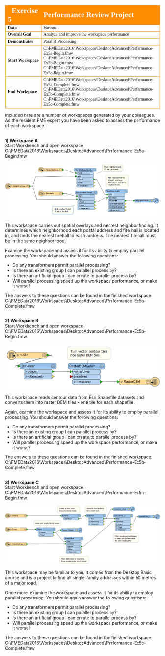 <!--Exercise Section-->
<!--NB: In GitBook world we don't give a number to exercises-->

<table style="border-spacing: 0px;border-collapse: collapse;font-family:serif">
<tr>
<td style="vertical-align:middle;background-color:darkorange;border: 2px solid darkorange">
<i class="fa fa-cogs fa-lg fa-pull-left fa-fw" style="color:white;padding-right: 12px;vertical-align:text-top"></i>
<span style="color:white;font-size:x-large;font-weight: bold">Exercise 5</span>
</td>
<td style="border: 2px solid darkorange;background-color:darkorange;color:white">
<span style="color:white;font-size:x-large;font-weight: bold">Performance Review Project</span>
</td>
</tr>

<tr>
<td style="border: 1px solid darkorange; font-weight: bold">Data</td>
<td style="border: 1px solid darkorange">Various</td>
</tr>

<tr>
<td style="border: 1px solid darkorange; font-weight: bold">Overall Goal</td>
<td style="border: 1px solid darkorange">Analyze and improve the workspace performance</td>
</tr>

<tr>
<td style="border: 1px solid darkorange; font-weight: bold">Demonstrates</td>
<td style="border: 1px solid darkorange">Parallel Processing</td>
</tr>

<tr>
<td style="border: 1px solid darkorange; font-weight: bold">Start Workspace</td>
<td style="border: 1px solid darkorange">C:\FMEData2016\Workspaces\DesktopAdvanced\Performance-Ex5a-Begin.fmw<br>C:\FMEData2016\Workspaces\DesktopAdvanced\Performance-Ex5b-Begin.fmw<br>C:\FMEData2016\Workspaces\DesktopAdvanced\Performance-Ex5c-Begin.fmw</td>
</tr>

<tr>
<td style="border: 1px solid darkorange; font-weight: bold">End Workspace</td>
<td style="border: 1px solid darkorange">C:\FMEData2016\Workspaces\DesktopAdvanced\Performance-Ex5a-Complete.fmw<br>C:\FMEData2016\Workspaces\DesktopAdvanced\Performance-Ex5b-Complete.fmw<br>C:\FMEData2016\Workspaces\DesktopAdvanced\Performance-Ex5c-Complete.fmw</td>
</tr>

</table>


Included here are a number of workspaces generated by your colleagues. As the resident FME expert you have been asked to assess the performance of each workspace.


<br>**1) Workspace A**
<br>Start Workbench and open workspace C:\FMEData2016\Workspaces\DesktopAdvanced\Performance-Ex5a-Begin.fmw

![](./Images/Img2.71.Ex5.WorkspaceA.png)

This workspace carries out spatial overlays and nearest neighbor finding. It determines which neighborhood each postal address and fire hall is located in, and finds the nearest firehall to each address. The nearest firehall must be in the same neighborhood.

Examine the workspace and assess it for its ability to employ parallel processing. You should answer the following questions:

- Do any transformers permit parallel processing?
- Is there an existing group I can parallel process by?
- Is there an artificial group I can create to parallel process by?
- Will parallel processing speed up the workspace performance, or make it worse?

The answers to these questions can be found in the finished workspace: C:\FMEData2016\Workspaces\DesktopAdvanced\Performance-Ex5a-Complete.fmw



<br>**2) Workspace B**
<br>Start Workbench and open workspace C:\FMEData2016\Workspaces\DesktopAdvanced\Performance-Ex5b-Begin.fmw

![](./Images/Img2.72.Ex5.WorkspaceB.png)

This workspace reads contour data from Esri Shapefile datasets and converts them into raster DEM tiles - one tile for each shapefile.

Again, examine the workspace and assess it for its ability to employ parallel processing. You should answer the following questions:

- Do any transformers permit parallel processing?
- Is there an existing group I can parallel process by?
- Is there an artificial group I can create to parallel process by?
- Will parallel processing speed up the workspace performance, or make it worse?

The answers to these questions can be found in the finished workspace: C:\FMEData2016\Workspaces\DesktopAdvanced\Performance-Ex5b-Complete.fmw



<br>**3) Workspace C**
<br>Start Workbench and open workspace C:\FMEData2016\Workspaces\DesktopAdvanced\Performance-Ex5c-Begin.fmw

![](./Images/Img2.73.Ex5.WorkspaceC.png)

This workspace may be familiar to you. It comes from the Desktop Basic course and is a project to find all single-family addresses within 50 metres of a major road.

Once more, examine the workspace and assess it for its ability to employ parallel processing. You should again answer the following questions:

- Do any transformers permit parallel processing?
- Is there an existing group I can parallel process by?
- Is there an artificial group I can create to parallel process by?
- Will parallel processing speed up the workspace performance, or make it worse?

The answers to these questions can be found in the finished workspace: C:\FMEData2016\Workspaces\DesktopAdvanced\Performance-Ex5c-Complete.fmw
